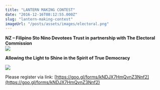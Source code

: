 ```yaml
---
title: "LANTERN MAKING CONTEST"
date: "2016-12-16T08:12:55.000Z"
slug: "lantern-making-contest"
imageUrl: "/posts/assets/images/electoral.png"
---
```


**NZ – Filipino Sto Nino Devotees Trust in partnership with The Electoral Commission  
![](https://i0.wp.com/santonino-nz.org/wp-content/uploads/2016/12/electoral.png?resize=302%2C167)**

**Allowing the Light to Shine in the Spirit of True Democracy**

![](https://i0.wp.com/santonino-nz.org/wp-content/uploads/2016/11/LANTERN-MAKING-CONTEST-FINAL-POSTER-753x1024.jpg?resize=753%2C1024)

Please register via link: [https://goo.gl/forms/kNDJX7HmQvnZ3Nnf2](https://goo.gl/forms/kNDJX7HmQvnZ3Nnf2)